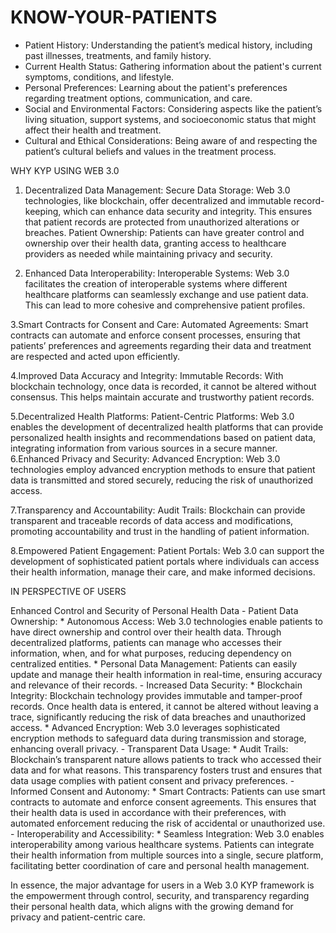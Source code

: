 # KNOW-YOUR-PATIENTS

* Patient History: Understanding the patient’s medical history, including past illnesses, treatments, and family history.
* Current Health Status: Gathering information about the patient's current symptoms, conditions, and lifestyle.
* Personal Preferences: Learning about the patient's preferences regarding treatment options, communication, and care.
* Social and Environmental Factors: Considering aspects like the patient’s living situation, support systems, and socioeconomic status that might affect their health and treatment.
* Cultural and Ethical Considerations: Being aware of and respecting the patient’s cultural beliefs and values in the treatment process.


WHY KYP USING WEB 3.0
1. Decentralized Data Management:
                    Secure Data Storage: Web 3.0 technologies, like blockchain, offer decentralized and immutable record-keeping, which can enhance data security and integrity. This ensures that patient records                                             are protected from unauthorized alterations or breaches.
                    Patient Ownership: Patients can have greater control and ownership over their health data, granting access to healthcare providers as needed while maintaining privacy and security.

2. Enhanced Data Interoperability:
          Interoperable Systems: Web 3.0 facilitates the creation of interoperable systems where different healthcare platforms can seamlessly exchange and use patient data. This can lead to more cohesive and                                      comprehensive patient profiles.

3.Smart Contracts for Consent and Care:
                        Automated Agreements: Smart contracts can automate and enforce consent processes, ensuring that patients’ preferences and agreements regarding their data and treatment are respected and                                                  acted upon efficiently.

4.Improved Data Accuracy and Integrity:
                          Immutable Records: With blockchain technology, once data is recorded, it cannot be altered without consensus. This helps maintain accurate and trustworthy patient records.

5.Decentralized Health Platforms:
                  Patient-Centric Platforms: Web 3.0 enables the development of decentralized health platforms that can provide personalized health insights and recommendations based on patient data, integrating                                               information from various sources in a secure manner.
6.Enhanced Privacy and Security:
                  Advanced Encryption: Web 3.0 technologies employ advanced encryption methods to ensure that patient data is transmitted and stored securely, reducing the risk of unauthorized access.

7.Transparency and Accountability:
                          Audit Trails: Blockchain can provide transparent and traceable records of data access and modifications, promoting accountability and trust in the handling of patient information.

8.Empowered Patient Engagement:
                    Patient Portals: Web 3.0 can support the development of sophisticated patient portals where individuals can access their health information, manage their care, and make informed decisions.


IN PERSPECTIVE OF USERS

Enhanced Control and Security of Personal Health Data
     - Patient Data Ownership:
              *  Autonomous Access: Web 3.0 technologies enable patients to have direct ownership and control over their health data. Through decentralized platforms, patients can manage who accesses their                                            information, when, and for what purposes, reducing dependency on centralized entities.
              *  Personal Data Management: Patients can easily update and manage their health information in real-time, ensuring accuracy and relevance of their records.
     - Increased Data Security:
              *  Blockchain Integrity: Blockchain technology provides immutable and tamper-proof records. Once health data is entered, it cannot be altered without leaving a trace, significantly reducing the risk                                         of data breaches and unauthorized access.
              *  Advanced Encryption: Web 3.0 leverages sophisticated encryption methods to safeguard data during transmission and storage, enhancing overall privacy.
     - Transparent Data Usage:
              *  Audit Trails: Blockchain’s transparent nature allows patients to track who accessed their data and for what reasons. This transparency fosters trust and ensures that data usage complies with                                     patient consent and privacy preferences.
     - Informed Consent and Autonomy:
              * Smart Contracts: Patients can use smart contracts to automate and enforce consent agreements. This ensures that their health data is used in accordance with their preferences, with automated                                         enforcement reducing the risk of accidental or unauthorized use.
      - Interoperability and Accessibility:
              * Seamless Integration: Web 3.0 enables interoperability among various healthcare systems. Patients can integrate their health information from multiple sources into a single, secure platform,                                             facilitating better coordination of care and personal health management.
              
In essence, the major advantage for users in a Web 3.0 KYP framework is the empowerment through control, security, and transparency regarding their personal health data, which aligns with the growing demand for privacy and patient-centric care.
